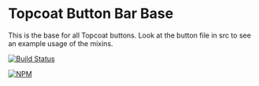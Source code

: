 # Topcoat Button Bar Base

This is the base for all Topcoat buttons.
Look at the button file in src to see an example usage of the mixins.

[![Build Status](https://travis-ci.org/topcoat/button-bar-base.png?branch=master)](https://travis-ci.org/topcoat/button-bar-base)

[![NPM](https://nodei.co/npm/topcoat-button-bar-base.png)](https://nodei.co/npm/topcoat-button-bar-base/)
